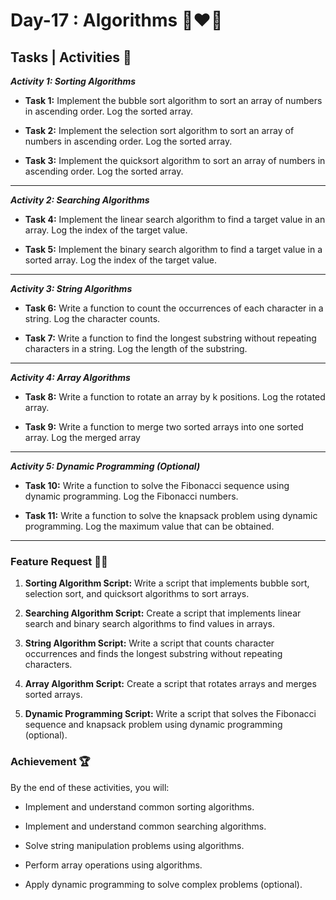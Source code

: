 # Day-17 : Algorithms 🍵❤️‍🔥

## Tasks | Activities 🌟

_**Activity 1: Sorting Algorithms**_

- **Task 1:** Implement the bubble sort algorithm to sort an array of numbers in ascending order. Log the sorted array.

- **Task 2:** Implement the selection sort algorithm to sort an array of numbers in ascending order. Log the sorted array.

- **Task 3:** Implement the quicksort algorithm to sort an array of numbers in ascending order. Log the sorted array.

<hr/>

_**Activity 2: Searching Algorithms**_

- **Task 4:** Implement the linear search algorithm to find a target value in an array. Log the index of the target value.

- **Task 5:** Implement the binary search algorithm to find a target value in a sorted array. Log the index of the target value.

<hr/>

_**Activity 3: String Algorithms**_

- **Task 6:** Write a function to count the occurrences of each character in a string. Log the character counts.

- **Task 7:** Write a function to find the longest substring without repeating characters in a string. Log the length of the substring.

<hr/>

_**Activity 4: Array Algorithms**_

- **Task 8:** Write a function to rotate an array by k positions. Log the rotated array.

- **Task 9:** Write a function to merge two sorted arrays into one sorted array. Log the merged array

<hr/>

_**Activity 5: Dynamic Programming (Optional)**_

- **Task 10:** Write a function to solve the Fibonacci sequence using dynamic programming. Log the Fibonacci numbers.

- **Task 11:** Write a function to solve the knapsack problem using dynamic programming. Log the maximum value that can be obtained.

<hr/>

### Feature Request 🙇‍♂️

1. **Sorting Algorithm Script:** Write a script that implements bubble sort, selection sort, and quicksort algorithms to sort arrays.

2. **Searching Algorithm Script:** Create a script that implements linear search and binary search algorithms to find values in arrays.

3. **String Algorithm Script:** Write a script that counts character occurrences and finds the longest substring without repeating characters.

4. **Array Algorithm Script:** Create a script that rotates arrays and merges sorted arrays.

5. **Dynamic Programming Script:** Write a script that solves the Fibonacci sequence and knapsack problem using dynamic programming (optional).

### Achievement 🏆

By the end of these activities, you will:

- Implement and understand common sorting algorithms.

- Implement and understand common searching algorithms.

- Solve string manipulation problems using algorithms.

- Perform array operations using algorithms.

- Apply dynamic programming to solve complex problems (optional).